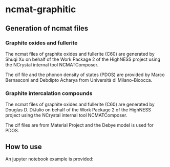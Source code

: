 # ncmat-graphitic

## Generation of ncmat files

### Graphite oxides and fullerite

The ncmat files of graphite oxides and fullerite (C60) are generated by 
Shuqi Xu on behalf of the Work Package 2 of the HighNESS project using 
the NCrystal internal tool NCMATComposer.

The cif file and the phonon density of states (PDOS) are provided by Marco 
Bernasconi and Debdipto Acharya from Università di Milano-Bicocca. 

### Graphite intercalation compounds

The ncmat files of graphite oxides and fullerite (C60) are generated by 
Douglas D. DiJulio on behalf of the Work Package 2 of the HighNESS project 
using the NCrystal internal tool NCMATComposer.

The cif files are from Material Project and the Debye model is used for PDOS.

## How to use

An jupyter notebook example is provided:
